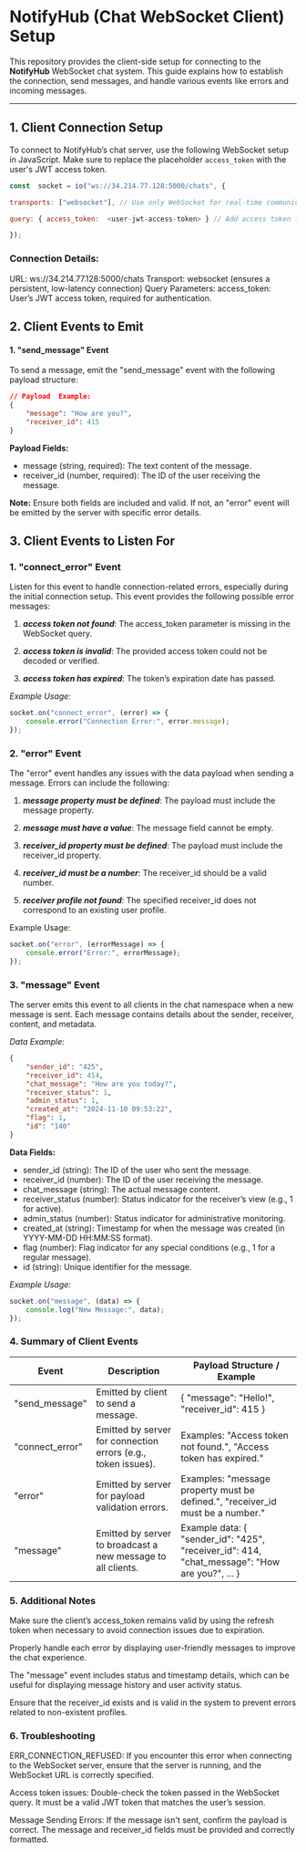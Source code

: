 
# NotifyHub (Chat WebSocket Client) Setup

  

This repository provides the client-side setup for connecting to the **NotifyHub** WebSocket chat system. This guide explains how to establish the connection, send messages, and handle various events like errors and incoming messages.

---

  

## 1. Client Connection Setup

  

To connect to NotifyHub’s chat server, use the following WebSocket setup in JavaScript. Make sure to replace the placeholder `access_token` with the user's JWT access token.

  

```javascript
const  socket = io("ws://34.214.77.128:5000/chats", {

transports: ["websocket"], // Use only WebSocket for real-time communication

query: { access_token:  <user-jwt-access-token> } // Add access token for authentication

});
```

### Connection  Details:
URL:  ws://34.214.77.128:5000/chats
Transport:  websocket (ensures  a  persistent, low-latency  connection)
Query  Parameters:
access_token: User’s  JWT  access  token, required  for  authentication.

## 2.	Client  Events  to  Emit

#### 1. "send_message"  Event

To  send  a  message, emit  the  "send_message"  event  with  the  following  payload  structure:

```json
// Payload  Example:
{
	"message": "How are you?",
	"receiver_id": 415
}
```
 **Payload  Fields:**
- message (string, required): The  text  content  of  the  message.
- receiver_id (number, required): The  ID  of  the  user  receiving  the  message.

**Note:** Ensure  both  fields  are  included  and  valid. If  not, an  "error"  event  will  be  emitted  by  the  server  with  specific  error  details.

 
## 3.  Client  Events  to  Listen  For

### 1.  "connect_error"  Event

Listen  for  this  event  to  handle  connection-related  errors, especially  during  the  initial  connection  setup. This  event  provides  the  following  possible  error  messages:

1. **_access  token  not  found_**: The  access_token  parameter  is  missing  in  the  WebSocket  query.

1.  **_access  token  is  invalid_**: The  provided  access  token  could  not  be  decoded  or  verified.

1. **_access  token  has  expired_**: The  token’s  expiration  date  has  passed.

*Example  Usage:*
```js
socket.on("connect_error", (error) => {
	console.error("Connection Error:", error.message);
});
```
### 2.  "error"  Event

The  "error"  event  handles  any  issues  with  the  data  payload  when  sending  a  message. Errors  can  include  the  following:

1.	**_message  property  must  be  defined_**: The  payload  must  include  the  message  property.

2. **_message  must  have  a  value_**: The  message  field  cannot  be  empty.

3. **_receiver_id  property  must  be  defined_**: The  payload  must  include  the  receiver_id  property.

4. **_receiver_id  must  be  a  number_**: The  receiver_id  should  be  a  valid  number.

5. **_receiver  profile  not  found_**: The  specified  receiver_id  does  not  correspond  to  an  existing  user  profile.

Example  Usage:

```js
socket.on("error", (errorMessage) => {
	console.error("Error:", errorMessage);
});
```

### 3.  "message"  Event

The  server  emits  this  event  to  all  clients  in  the  chat  namespace  when  a  new  message  is  sent. Each  message  contains  details  about  the  sender, receiver, content, and  metadata.

*Data  Example:*

``` json
{
	"sender_id": "425",
	"receiver_id": 414,
	"chat_message": "How are you today?",
	"receiver_status": 1,
	"admin_status": 1,
	"created_at": "2024-11-10 09:53:22",
	"flag": 1,
	"id": "140"
}
```

**Data  Fields:**
- sender_id (string): The  ID  of  the  user  who  sent  the  message.
- receiver_id (number): The  ID  of  the  user  receiving  the  message.
- chat_message (string): The  actual  message  content.
- receiver_status (number): Status  indicator  for  the  receiver’s  view (e.g., 1  for  active).
- admin_status (number): Status  indicator  for  administrative  monitoring.
- created_at (string): Timestamp  for  when  the  message  was  created (in  YYYY-MM-DD  HH:MM:SS  format).
- flag (number): Flag  indicator  for  any  special  conditions (e.g., 1  for  a  regular  message).
- id (string): Unique  identifier  for  the  message.

*Example  Usage:*

```js
socket.on("message", (data) => {
	console.log("New Message:", data);
});
```

### 4.  Summary  of  Client  Events

| Event           | Description                                                            | Payload Structure / Example                                                                       |
|-----------------|------------------------------------------------------------------------|---------------------------------------------------------------------------------------------------|
| "send_message"  | Emitted  by  client  to   send  a  message.                            | { "message": "Hello!", "receiver_id": 415 }                                                       |
| "connect_error" | Emitted  by  server  for  connection  errors (e.g., token  issues).    | Examples: "Access token not found.", "Access token has expired."                                  |
| "error"         | Emitted  by  server  for  payload  validation  errors.                 | Examples: "message property must be defined.", "receiver_id must be a number."                    |
| "message"       | Emitted  by  server  to  broadcast  a  new  message  to  all  clients. | Example  data: { "sender_id":  "425", "receiver_id":  414, "chat_message":  "How are you?", ... } |

### 5.  Additional  Notes

Make  sure  the  client’s  access_token  remains  valid by using the refresh token when necessary  to  avoid  connection  issues  due  to  expiration.

Properly  handle  each  error  by  displaying  user-friendly  messages  to  improve  the  chat  experience.

The  "message"  event  includes  status  and  timestamp  details, which  can  be  useful  for  displaying  message  history  and  user  activity  status.

Ensure  that  the  receiver_id  exists  and  is  valid  in  the  system  to  prevent  errors  related  to  non-existent  profiles.

### 6.  Troubleshooting

ERR_CONNECTION_REFUSED: If  you  encounter  this  error  when  connecting  to  the  WebSocket  server, ensure  that  the  server  is  running, and  the  WebSocket  URL  is  correctly  specified.

Access  token  issues: Double-check  the  token  passed  in  the  WebSocket  query. It  must  be  a  valid  JWT  token  that  matches  the  user’s  session.

Message  Sending  Errors: If  the  message  isn't sent, confirm the payload is correct. The message and receiver_id fields must be provided and correctly formatted.